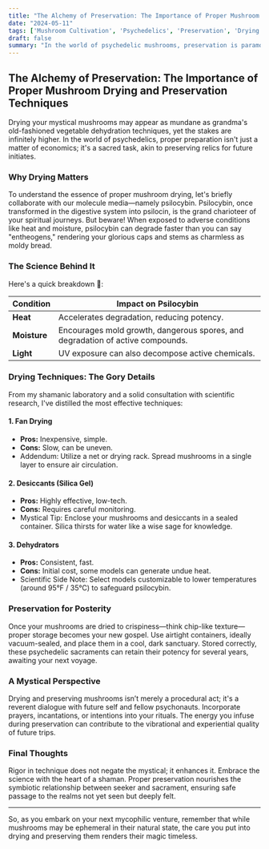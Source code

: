 ```yaml
---
title: "The Alchemy of Preservation: The Importance of Proper Mushroom Drying and Preservation Techniques"
date: "2024-05-11"
tags: ['Mushroom Cultivation', 'Psychedelics', 'Preservation', 'Drying Techniques', 'Shamanic Wisdom']
draft: false
summary: "In the world of psychedelic mushrooms, preservation is paramount. Dive into the science and mystique behind proper drying techniques to ensure potency, longevity, and safe journeys into the mind."
---
```


## The Alchemy of Preservation: The Importance of Proper Mushroom Drying and Preservation Techniques

Drying your mystical mushrooms may appear as mundane as grandma's old-fashioned vegetable dehydration techniques, yet the stakes are infinitely higher. In the world of psychedelics, proper preparation isn't just a matter of economics; it's a sacred task, akin to preserving relics for future initiates.

### Why Drying Matters

To understand the essence of proper mushroom drying, let's briefly collaborate with our molecule media—namely psilocybin. Psilocybin, once transformed in the digestive system into psilocin, is the grand charioteer of your spiritual journeys. But beware! When exposed to adverse conditions like heat and moisture, psilocybin can degrade faster than you can say "entheogens," rendering your glorious caps and stems as charmless as moldy bread.

### The Science Behind It

Here's a quick breakdown 🎇:

| Condition       | Impact on Psilocybin |
|-----------------|---------------------|
| **Heat**        | Accelerates degradation, reducing potency. |
| **Moisture**    | Encourages mold growth, dangerous spores, and degradation of active compounds. |
| **Light**       | UV exposure can also decompose active chemicals. |

### Drying Techniques: The Gory Details

From my shamanic laboratory and a solid consultation with scientific research, I've distilled the most effective techniques:

#### 1. **Fan Drying**
- **Pros:** Inexpensive, simple.
- **Cons:** Slow, can be uneven.
- Addendum: Utilize a net or drying rack. Spread mushrooms in a single layer to ensure air circulation.

#### 2. **Desiccants (Silica Gel)**
- **Pros:** Highly effective, low-tech.
- **Cons:** Requires careful monitoring.
- Mystical Tip: Enclose your mushrooms and desiccants in a sealed container. Silica thirsts for water like a wise sage for knowledge.

#### 3. **Dehydrators**
- **Pros:** Consistent, fast.
- **Cons:** Initial cost, some models can generate undue heat.
- Scientific Side Note: Select models customizable to lower temperatures (around 95°F / 35°C) to safeguard psilocybin.

### Preservation for Posterity

Once your mushrooms are dried to crispiness—think chip-like texture—proper storage becomes your new gospel. Use airtight containers, ideally vacuum-sealed, and place them in a cool, dark sanctuary. Stored correctly, these psychedelic sacraments can retain their potency for several years, awaiting your next voyage.

### A Mystical Perspective

Drying and preserving mushrooms isn’t merely a procedural act; it's a reverent dialogue with future self and fellow psychonauts. Incorporate prayers, incantations, or intentions into your rituals. The energy you infuse during preservation can contribute to the vibrational and experiential quality of future trips.

### Final Thoughts

Rigor in technique does not negate the mystical; it enhances it. Embrace the science with the heart of a shaman. Proper preservation nourishes the symbiotic relationship between seeker and sacrament, ensuring safe passage to the realms not yet seen but deeply felt.

---

So, as you embark on your next mycophilic venture, remember that while mushrooms may be ephemeral in their natural state, the care you put into drying and preserving them renders their magic timeless.
```
